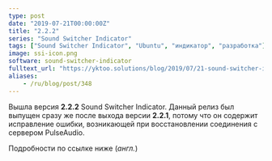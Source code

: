 ```yaml
---
type: post
date: "2019-07-21T00:00:00Z"
title: "2.2.2"
series: "Sound Switcher Indicator"
tags: ["Sound Switcher Indicator", "Ubuntu", "индикатор", "разработка"]
image: ssi-icon.png
software: sound-switcher-indicator
fulltext_url: "https://yktoo.solutions/blog/2019/07/21-sound-switcher-indicator-2.2.2/"
aliases:
    - /ru/blog/post/348
---
```


Вышла версия **2.2.2** Sound Switcher Indicator. Данный релиз был выпущен сразу же после выхода версии **2.2.1**, потому что он содержит исправление ошибки, возникающей при восстановлении соединения с сервером PulseAudio.

Подробности по ссылке ниже (*англ.*)
